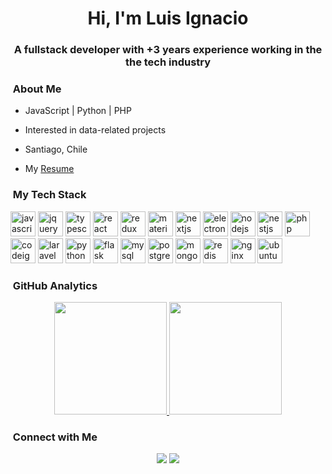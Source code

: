 <!-- ### ![hire-javascript-developer-banner](https://user-images.githubusercontent.com/66705822/100891556-211aa600-3498-11eb-84d7-7e9d43c8331c.jpg) -->
<h1 align="center">Hi, I'm Luis Ignacio</h1>
<h3 align="center">A fullstack developer with +3 years experience working in the the tech industry</h3>

<!-- <p align="left"> <img src="https://komarev.com/ghpvc/?username=luisignaciocc" alt="pydevsg" /> </p> -->

### &nbsp;About Me

- JavaScript | Python | PHP

- Interested in data-related projects

- Santiago, Chile

- My [Resume](https://drive.google.com/uc?export=download&id=1LH02Eo55qxOGSHm_FoAKAiykfFJOw95E)

### &nbsp;My Tech Stack
<p align="left">
<img src="https://cdn.jsdelivr.net/gh/devicons/devicon@v2.11.0/icons/javascript/javascript-plain.svg" alt="javascript" width="40" height="40"/>
<img src="https://cdn.jsdelivr.net/gh/devicons/devicon@v2.11.0/icons/jquery/jquery-plain-wordmark.svg" alt="jquery" width="40" height="40"/>
<img src="https://cdn.jsdelivr.net/gh/devicons/devicon@v2.11.0/icons/typescript/typescript-plain.svg" alt="typescript" width="40" height="40"/>
<img src="https://cdn.jsdelivr.net/gh/devicons/devicon@v2.11.0/icons/react/react-original.svg" alt="react" width="40" height="40"/>
<img src="https://cdn.jsdelivr.net/gh/devicons/devicon@v2.11.0/icons/redux/redux-original.svg" alt="redux" width="40" height="40"/>
<img src="https://cdn.jsdelivr.net/gh/devicons/devicon@v2.11.0/icons/materialui/materialui-plain.svg" alt="materialui" width="40" height="40"/>
<img src="https://cdn.jsdelivr.net/gh/devicons/devicon@v2.11.0/icons/nextjs/nextjs-original-wordmark.svg" alt="nextjs" width="40" height="40"/>
<img src="https://cdn.jsdelivr.net/gh/devicons/devicon@v2.11.0/icons/electron/electron-original.svg" alt="electron" width="40" height="40"/>
<img src="https://cdn.jsdelivr.net/gh/devicons/devicon@v2.11.0/icons/nodejs/nodejs-plain.svg" alt="nodejs" width="40" height="40"/>
<img src="https://cdn.jsdelivr.net/gh/devicons/devicon@v2.11.0/icons/nestjs/nestjs-plain.svg" alt="nestjs" width="40" height="40"/>
<img src="https://cdn.jsdelivr.net/gh/devicons/devicon@v2.11.0/icons/php/php-plain.svg" alt="php" width="40" height="40"/>
<img src="https://cdn.jsdelivr.net/gh/devicons/devicon@v2.11.0/icons/codeigniter/codeigniter-plain-wordmark.svg" alt="codeigniter" width="40" height="40"/>
<img src="https://cdn.jsdelivr.net/gh/devicons/devicon@v2.11.0/icons/laravel/laravel-plain.svg" alt="laravel" width="40" height="40"/>
<img src="https://cdn.jsdelivr.net/gh/devicons/devicon@v2.11.0/icons/python/python-plain.svg" alt="python" width="40" height="40"/>
<img src="https://cdn.jsdelivr.net/gh/devicons/devicon@v2.11.0/icons/flask/flask-original.svg" alt="flask" width="40" height="40"/>
<img src="https://cdn.jsdelivr.net/gh/devicons/devicon@v2.11.0/icons/mysql/mysql-plain-wordmark.svg" alt="mysql" width="40" height="40"/>
<img src="https://cdn.jsdelivr.net/gh/devicons/devicon@v2.11.0/icons/postgresql/postgresql-plain.svg" alt="postgresql" width="40" height="40"/>
<img src="https://cdn.jsdelivr.net/gh/devicons/devicon@v2.11.0/icons/mongodb/mongodb-plain-wordmark.svg" alt="mongodb" width="40" height="40"/>
<img src="https://cdn.jsdelivr.net/gh/devicons/devicon@v2.11.0/icons/redis/redis-plain.svg" alt="redis" width="40" height="40"/>
<img src="https://cdn.jsdelivr.net/gh/devicons/devicon@v2.11.0/icons/nginx/nginx-original.svg" alt="nginx" width="40" height="40"/>
<img src="https://cdn.jsdelivr.net/gh/devicons/devicon@v2.11.0/icons/ubuntu/ubuntu-plain.svg" alt="ubuntu" width="40" height="40"/>

### &nbsp;GitHub Analytics
  
<p align="center">
<a href="https://github.com/luisignaciocc">
  <img height="180em" src="https://github-readme-stats.vercel.app/api?username=luisignaciocc&show_icons=true&theme=chartreuse-dark" />
  <img height="180em" src="https://github-readme-stats-eight-theta.vercel.app/api/top-langs/?username=luisignaciocc&theme=chartreuse-dark&layout=compact&exclude_lang=java+r" />
</a>
</p>

### &nbsp;Connect with Me

<p align="center">
<a href="https://www.linkedin.com/in/luisignaciocc/"><img src="https://img.shields.io/badge/-Luis%20Cabezas-0077B5?style=flat-square&logo=Linkedin&logoColor=white"/></a>
<a href="mailto:luisignacioccp@gamil.com"><img src="https://img.shields.io/badge/-luisignacioccp@gamil.com-D14836?style=flat-square&logo=Gmail&logoColor=white"/></a>

